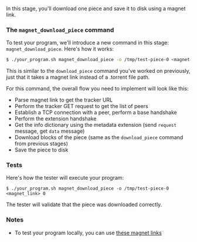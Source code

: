 In this stage, you'll download one piece and save it to disk using a magnet link.

### The `magnet_download_piece` command

To test your program, we'll introduce a new command in this stage: `magnet_download_piece`. Here's how it works:

```bash
$ ./your_program.sh magnet_download_piece -o /tmp/test-piece-0 <magnet-link> 0
```

This is similar to the `download_piece` command you've worked on previously, just that it takes a magnet link instead of a .torrent file path.

For this command, the overall flow you need to implement will look like this:

- Parse magnet link to get the tracker URL
- Perform the tracker GET request to get the list of peers
- Establish a TCP connection with a peer, perform a base handshake
- Perform the extension handshake
- Get the info dictionary using the metadata extension (send `request` message, get `data` message)
- Download blocks of the piece (same as the `download_piece` command from previous stages)
- Save the piece to disk

### Tests

Here's how the tester will execute your program:

```
$ ./your_program.sh magnet_download_piece -o /tmp/test-piece-0 <magnet_link> 0
```

The tester will validate that the piece was downloaded correctly.

### Notes

- To test your program locally, you can use [these magnet links](https://github.com/codecrafters-io/bittorrent-test-seeder/blob/main/torrent_files/magnet_links.txt)